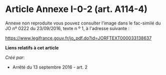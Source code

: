 # Article Annexe I-0-2 (art. A114-4)

Annexe non reproduite vous pouvez consulter l'image dans le fac-similé du JO nº 0222 du 23/09/2016, texte n º 1, à l'adresse
suivante :

https://www.legifrance.gouv.fr/jo_pdf.do?id=JORFTEXT000033138637

**Liens relatifs à cet article**

_Créé par_:

  - Arrêté du 13 septembre 2016 - art. 2
